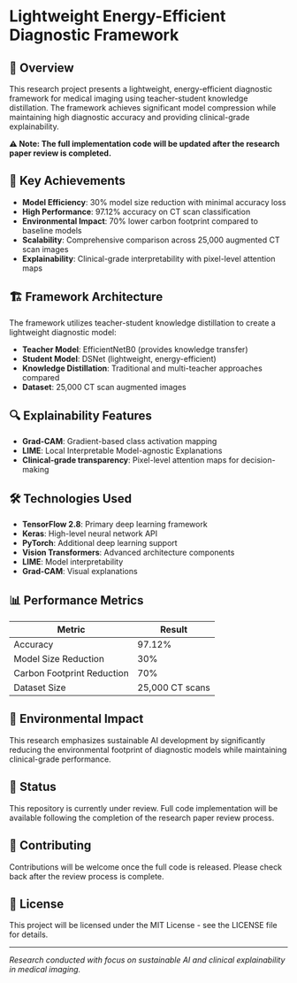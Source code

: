 # Lightweight Energy-Efficient Diagnostic Framework



## 🔬 Overview

This research project presents a lightweight, energy-efficient diagnostic framework for medical imaging using teacher-student knowledge distillation. The framework achieves significant model compression while maintaining high diagnostic accuracy and providing clinical-grade explainability.

**⚠️ Note: The full implementation code will be updated after the research paper review is completed.**

## 🎯 Key Achievements

- **Model Efficiency**: 30% model size reduction with minimal accuracy loss
- **High Performance**: 97.12% accuracy on CT scan classification
- **Environmental Impact**: 70% lower carbon footprint compared to baseline models
- **Scalability**: Comprehensive comparison across 25,000 augmented CT scan images
- **Explainability**: Clinical-grade interpretability with pixel-level attention maps

## 🏗️ Framework Architecture

The framework utilizes teacher-student knowledge distillation to create a lightweight diagnostic model:

- **Teacher Model**: EfficientNetB0 (provides knowledge transfer)
- **Student Model**: DSNet (lightweight, energy-efficient)
- **Knowledge Distillation**: Traditional and multi-teacher approaches compared
- **Dataset**: 25,000 CT scan augmented images

## 🔍 Explainability Features

- **Grad-CAM**: Gradient-based class activation mapping
- **LIME**: Local Interpretable Model-agnostic Explanations
- **Clinical-grade transparency**: Pixel-level attention maps for decision-making

## 🛠️ Technologies Used

- **TensorFlow 2.8**: Primary deep learning framework
- **Keras**: High-level neural network API
- **PyTorch**: Additional deep learning support
- **Vision Transformers**: Advanced architecture components
- **LIME**: Model interpretability
- **Grad-CAM**: Visual explanations

## 📊 Performance Metrics

| Metric | Result |
|--------|--------|
| Accuracy | 97.12% |
| Model Size Reduction | 30% |
| Carbon Footprint Reduction | 70% |
| Dataset Size | 25,000 CT scans |

## 🌱 Environmental Impact

This research emphasizes sustainable AI development by significantly reducing the environmental footprint of diagnostic models while maintaining clinical-grade performance.

## 📝 Status

This repository is currently under review. Full code implementation will be available following the completion of the research paper review process.

## 🤝 Contributing

Contributions will be welcome once the full code is released. Please check back after the review process is complete.

## 📄 License

This project will be licensed under the MIT License - see the LICENSE file for details.

---

*Research conducted with focus on sustainable AI and clinical explainability in medical imaging.*

